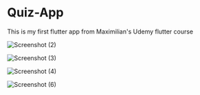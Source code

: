 # Quiz-App
This is my first flutter app from Maximilian's Udemy flutter course

![Screenshot (2)](https://user-images.githubusercontent.com/18193544/132118508-ac381816-c8ea-4858-8451-69df16825e03.png)

![Screenshot (3)](https://user-images.githubusercontent.com/18193544/132118518-d8e8d414-cbba-4e84-826e-41967cb4f393.png)


![Screenshot (4)](https://user-images.githubusercontent.com/18193544/132118520-b22fc824-9754-41e1-adbc-6b26f4edf0a9.png)



![Screenshot (6)](https://user-images.githubusercontent.com/18193544/132118521-5aa4558f-f9cb-4765-a6e7-a29f5182aac9.png)

